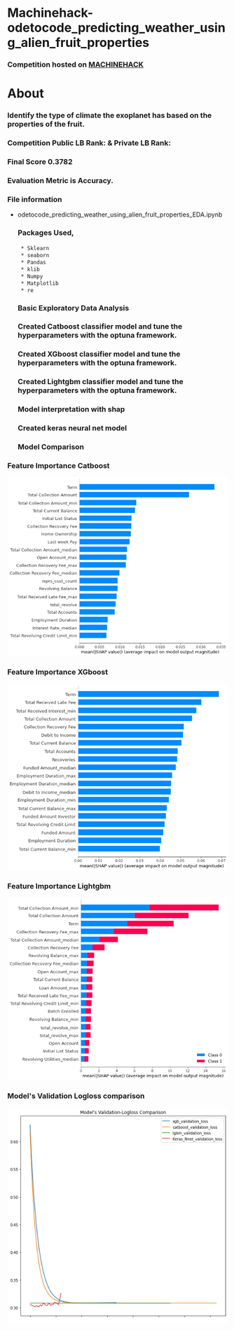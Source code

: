 # Machinehack-odetocode_predicting_weather_using_alien_fruit_properties


### Competition hosted on <a href="https://machinehack.com/hackathon/odetocode_predicting_weather_using_alien_fruit_properties/overview"> MACHINEHACK </a>

# About

### Identify the type of climate the exoplanet has based on the properties of the fruit.


### Competition Public LB Rank:    & Private LB Rank: 

### Final Score 0.3782

### Evaluation Metric is Accuracy.

### File information

 * odetocode_predicting_weather_using_alien_fruit_properties_EDA.ipynb
    ### Packages Used,
        * Sklearn
        * seaborn
        * Pandas
        * klib
        * Numpy
        * Matplotlib
        * re
        
     ### Basic Exploratory Data Analysis
     ### Created Catboost classifier model and tune the hyperparameters with the optuna framework.
     ### Created XGboost classifier model and tune the hyperparameters with the optuna framework.
     ### Created Lightgbm classifier model and tune the hyperparameters with the optuna framework.
     ### Model interpretation with shap  
     ### Created keras neural net model
     ### Model Comparison
     


### Feature Importance Catboost  

![Alt text](https://github.com/hariprasath-v/deloitte_presents_machine_learning_challenge_predict_loan_defaulters/blob/main/Catboost_Feature_Importance_Plot.png)


### Feature Importance XGboost  

![Alt text](https://github.com/hariprasath-v/deloitte_presents_machine_learning_challenge_predict_loan_defaulters/blob/main/XGBoost_Feature_Importance_Plot.png)


### Feature Importance Lightgbm  

![Alt text](https://github.com/hariprasath-v/deloitte_presents_machine_learning_challenge_predict_loan_defaulters/blob/main/LGBM_Feature_Importance_Plot.png)


### Model's Validation Logloss comparison

![Alt text](https://github.com/hariprasath-v/deloitte_presents_machine_learning_challenge_predict_loan_defaulters/blob/main/Model's_Validation-Logloss_Comparison.png)

